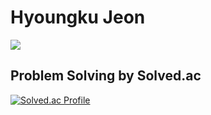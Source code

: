 # Hyoungku Jeon
 <a href="https://www.linkedin.com/in/hyoungku-jeon-479975247/" target="_blank"><img src="https://img.shields.io/badge/-LinkedIn-blue"/></a>


## Problem Solving by Solved.ac 
[![Solved.ac Profile](http://mazassumnida.wtf/api/v2/generate_badge?boj=zayunsna)](https://solved.ac/zayunsna/)<br>
